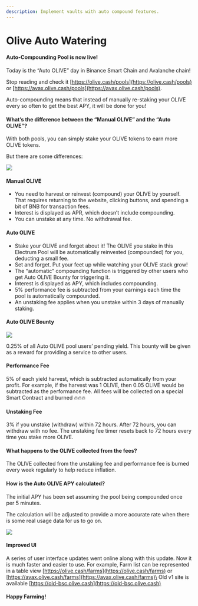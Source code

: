 ```yaml
---
description: Implement vaults with auto compound features.
---
```


# Olive Auto Watering

#### Auto-Compounding Pool is now live!

Today is the “Auto OLIVE” day in Binance Smart Chain and Avalanche chain!

Stop reading and check it [https://olive.cash/pools](https://olive.cash/pools) or [https://avax.olive.cash/pools](https://avax.olive.cash/pools).

Auto-compounding means that instead of manually re-staking your OLIVE every so often to get the best APY, it will be done for you!

#### What’s the difference between the “Manual OLIVE” and the “Auto OLIVE”?

With both pools, you can simply stake your OLIVE tokens to earn more OLIVE tokens.

But there are some differences:

![](https://cdn-images-1.medium.com/max/1600/1\*XXnM8uvuAsa0kmP-f7lf2w.png)

#### Manual OLIVE

* You need to harvest or reinvest (compound) your OLIVE by yourself. That requires returning to the website, clicking buttons, and spending a bit of BNB for transaction fees.
* Interest is displayed as APR, which doesn’t include compounding.
* You can unstake at any time. No withdrawal fee.

#### Auto OLIVE

* Stake your OLIVE and forget about it! The OLIVE you stake in this Electrum Pool will be automatically reinvested (compounded) for you, deducting a small fee.
* Set and forget. Put your feet up while watching your OLIVE stack grow!
* The “automatic” compounding function is triggered by other users who get Auto OLIVE Bounty for triggering it.
* Interest is displayed as APY, which includes compounding.
* 5% performance fee is subtracted from your earnings each time the pool is automatically compounded.
* An unstaking fee applies when you unstake within 3 days of manually staking.

#### Auto OLIVE Bounty

![](https://cdn-images-1.medium.com/max/1600/1\*yKJq63u3\_8MF8uEuV99LUQ.png)

0.25% of all Auto OLIVE pool users’ pending yield. This bounty will be given as a reward for providing a service to other users.

#### Performance Fee

5% of each yield harvest, which is subtracted automatically from your profit. For example, if the harvest was 1 OLIVE, then 0.05 OLIVE would be subtracted as the performance fee. All fees will be collected on a special Smart Contract and burned 🔥🔥🔥

#### Unstaking Fee

3% if you unstake (withdraw) within 72 hours. After 72 hours, you can withdraw with no fee. The unstaking fee timer resets back to 72 hours every time you stake more OLIVE.

#### What happens to the OLIVE collected from the fees?

The OLIVE collected from the unstaking fee and performance fee is burned every week regularly to help reduce inflation.

#### How is the Auto OLIVE APY calculated?

The initial APY has been set assuming the pool being compounded once per 5 minutes.

The calculation will be adjusted to provide a more accurate rate when there is some real usage data for us to go on.

![](https://cdn-images-1.medium.com/max/2400/1\*QIEFAT75eqULtVYC9eDnrw.png)

#### Improved UI

A series of user interface updates went online along with this update. Now it is much faster and easier to use. For example, Farm list can be represented in a table view [https://olive.cash/farms](https://olive.cash/farms) or [https://avax.olive.cash/farms](https://avax.olive.cash/farms)\
Old v1 site is available [https://old-bsc.olive.cash](https://old-bsc.olive.cash)

#### Happy Farming!
